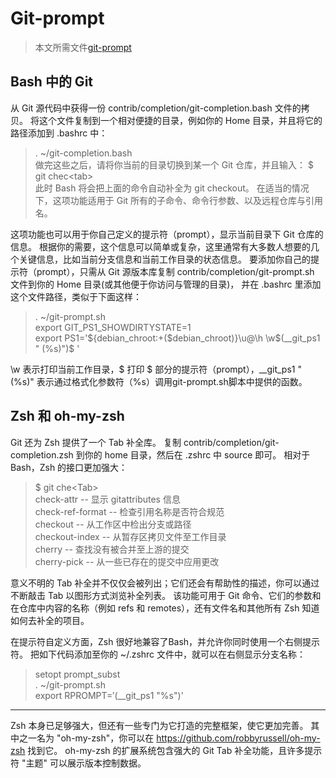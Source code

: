 # Git-prompt
>本文所需文件[git-prompt](../attachments/git-prompt/)

## Bash 中的 Git
从 Git 源代码中获得一份 contrib/completion/git-completion.bash 文件的拷贝。 将这个文件复制到一个相对便捷的目录，例如你的 Home 目录，并且将它的路径添加到 .bashrc 中：
>. ~/git-completion.bash   
做完这些之后，请将你当前的目录切换到某一个 Git 仓库，并且输入：
>$ git chec\<tab\>   
此时 Bash 将会把上面的命令自动补全为 git checkout。 在适当的情况下，这项功能适用于 Git 所有的子命令、命令行参数、以及远程仓库与引用名。

这项功能也可以用于你自己定义的提示符（prompt），显示当前目录下 Git 仓库的信息。 根据你的需要，这个信息可以简单或复杂，这里通常有大多数人想要的几个关键信息，比如当前分支信息和当前工作目录的状态信息。 要添加你自己的提示符（prompt），只需从 Git 源版本库复制 contrib/completion/git-prompt.sh 文件到你的 Home 目录(或其他便于你访问与管理的目录)， 并在 .bashrc 里添加这个文件路径，类似于下面这样：

>. ~/git-prompt.sh   
>export GIT_PS1_SHOWDIRTYSTATE=1   
>export PS1='${debian_chroot:+($debian_chroot)}\u@\h \w$(__git_ps1 " (%s)")\$ '   

\w 表示打印当前工作目录，\$ 打印 $ 部分的提示符（prompt），__git_ps1 " (%s)" 表示通过格式化参数符（%s）调用git-prompt.sh脚本中提供的函数。 


## Zsh 和 oh-my-zsh

Git 还为 Zsh 提供了一个 Tab 补全库。 复制 contrib/completion/git-completion.zsh 到你的 home 目录，然后在 .zshrc 中 source 即可。 相对于 Bash，Zsh 的接口更加强大：

>$ git che\<Tab\>   
>check-attr        -- 显示 gitattributes 信息   
>check-ref-format  -- 检查引用名称是否符合规范   
>checkout          -- 从工作区中检出分支或路径   
>checkout-index    -- 从暂存区拷贝文件至工作目录   
>cherry            -- 查找没有被合并至上游的提交   
>cherry-pick       -- 从一些已存在的提交中应用更改   

意义不明的 Tab 补全并不仅仅会被列出；它们还会有帮助性的描述，你可以通过不断敲击 Tab 以图形方式浏览补全列表。 该功能可用于 Git 命令、它们的参数和在仓库中内容的名称（例如 refs 和 remotes），还有文件名和其他所有 Zsh 知道如何去补全的项目。

在提示符自定义方面，Zsh 很好地兼容了Bash，并允许你同时使用一个右侧提示符。 把如下代码添加至你的 ~/.zshrc 文件中，就可以在右侧显示分支名称：

>setopt prompt_subst   
>. ~/git-prompt.sh   
>export RPROMPT=$'$(__git_ps1 "%s")'   

-------------------------------------

Zsh 本身已足够强大，但还有一些专门为它打造的完整框架，使它更加完善。 其中之一名为 "oh-my-zsh"，你可以在 https://github.com/robbyrussell/oh-my-zsh 找到它。 oh-my-zsh 的扩展系统包含强大的 Git Tab 补全功能，且许多提示符 "主题" 可以展示版本控制数据。